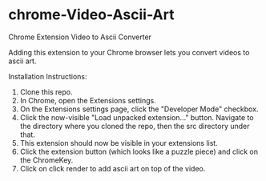 # chrome-Video-Ascii-Art
Chrome Extension Video to Ascii Converter

Adding this extension to your Chrome browser lets you convert videos to ascii art.

Installation Instructions:

1. Clone this repo.
2. In Chrome, open the Extensions settings. 
3. On the Extensions settings page, click the "Developer Mode" checkbox.
4. Click the now-visible "Load unpacked extension…" button. Navigate to the directory where you cloned the repo, then the src    directory under that.
5. This extension should now be visible in your extensions list.
6. Click the extension button (which looks like a puzzle piece) and click on the ChromeKey.
7. Click on click render to add ascii art on top of the video.
